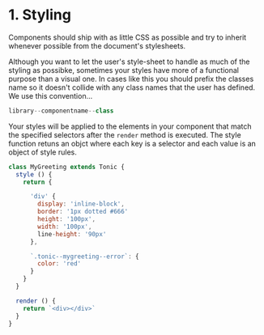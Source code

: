 # 1. Styling

Components should ship with as little CSS as possible and try to inherit
whenever possible from the document's stylesheets.

Although you want to let the user's style-sheet to handle as much of the styling
as possibke, sometimes your styles have more of a functional purpose than a
visual one. In cases like this you should prefix the classes name so it doesn't
collide with any class names that the user has defined. We use this convention...

```js
library--componentname--class
```

Your styles will be applied to the elements in your component that match the
specified selectors after the `render` method is executed. The style function
retuns an objct where each key is a selector and each value is an object of
style rules.

```js
class MyGreeting extends Tonic {
  style () {
    return {

      'div' {
        display: 'inline-block',
        border: '1px dotted #666'
        height: '100px',
        width: '100px',
        line-height: '90px'
      },

      `.tonic--mygreeting--error`: {
        color: 'red'
      }
    }
  }

  render () {
    return `<div></div>`
  }
}
```
